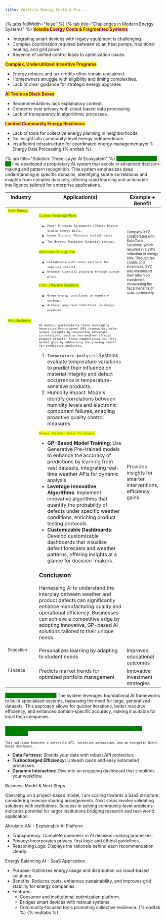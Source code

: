 ```yaml
---
title: Volatile Energy Costs & Fra...
---
```


{% tabs fullWidth="false" %}
{% tab title="Challenges in Modern Energy Systems" %}
<mark style="color:purple;">**Volatile Energy Costs & Fragmented Systems**</mark>

* Integrating smart devices with legacy equipment is challenging.
* Complex coordination required between solar, heat pumps, traditional heating, and grid power.
* Absence of unified control leads to optimization issues.

<mark style="color:purple;">**Complex, Underutilized Incentive Programs**</mark>

* Energy rebates and tax credits often remain unclaimed.
* Homeowners struggle with eligibility and timing complexities.
* Lack of clear guidance for strategic energy upgrades.

<mark style="color:purple;">**AI Tools as Black Boxes**</mark>

* Recommendations lack explanatory context.
* Concerns over privacy with cloud-based data processing.
* Lack of transparency in algorithmic processes.

<mark style="color:purple;">**Limited Community Energy Resilience**</mark>

* Lack of tools for collective energy planning in neighborhoods.
* No insight into community-level energy independence.
* Insufficient infrastructure for coordinated energy managementayer 1: Energy Data Processing
{% endtab %}

{% tab title="Solution: Three-Layer AI Ecosystem" %}
<mark style="color:green;background-color:green;">**Precision Semantic AI:**</mark> I've developed a proprietary AI system that excels in advanced decision-making and pattern recognition. This system emphasizes deep understanding in specific domains, identifying subtle correlations and insights from complex datasets, offering rapid learning and actionable intelligence tailored for enterprise applications.

<table data-header-hidden><thead><tr><th width="104.65234375" valign="top">Industry</th><th width="557.72119140625" valign="top">Application(s)</th><th data-hidden>Example + Benefit</th></tr></thead><tbody><tr><td valign="top"><sup><sub><mark style="color:green;">Solar Energy</mark></sub></sup></td><td valign="top"><p><sup><sub><mark style="color:green;">Custom Financial Plans</mark></sub></sup></p><ul><li><sup><sub><code>Power Purchase Agreements (PPAs): Ensure stable energy bills.</code></sub></sup></li><li><sup><sub><code>Lease Options: Minimize initial costs.</code></sub></sup></li><li><sup><sub><code>Tax Breaks: Maximize financial savings.</code></sub></sup></li></ul><p><sup><sub><mark style="color:green;">Optimized Energy Use</mark></sub></sup></p><ul><li><sup><sub><code>Collaborate with solar partners for superior results.</code></sub></sup></li><li><sup><sub><code>Enhance financial planning through custom plans.</code></sub></sup></li></ul><p><sup><sub><mark style="color:green;">Cost-Effective Solutions</mark></sub></sup></p><ul><li><sup><sub><code>Green energy translates to monetary savings.</code></sub></sup></li><li><sup><sub><code>Achieve long-term reductions in energy expenses.</code></sub></sup></li></ul></td><td><sup><sub>Company XYZ collaborated with SolarTech Solutions, which resulted in a 20% reduction in energy bills. Through tax credits and incentives, XYZ also maximized their return on investment, showcasing the fiscal benefits of solar partnership</sub></sup></td></tr><tr><td valign="top"><sup><sub><mark style="color:green;">Manufacturing</mark></sub></sup></td><td valign="top"><p><sup><sub><code>AI models, particularly those leveraging Generative Pre-trained (GP) frameworks, offer unique insights by uncovering intricate correlations, such as how weather affects product defects. These capabilities can fill market gaps by addressing the growing demand for predictive analytics.</code></sub></sup></p><ol><li><kbd>Temperature Analysis</kbd>: Systems evaluate temperature variations to predict their influence on material integrity and defect occurrence in temperature-sensitive products.</li><li>Humidity Impact: Models identify correlations between humidity levels and electronic component failures, enabling proactive quality control measures.</li></ol><p><sup><sub><mark style="color:green;"><code>Unique Implementation Strategies</code></mark></sub></sup></p><ul><li><strong>GP-Based Model Training</strong>: Use Generative Pre-trained models to enhance the accuracy of predictions by learning from vast datasets, integrating real-time weather APIs for dynamic analysis.</li><li><strong>Leverage Innovative Algorithms</strong>: Implement innovative algorithms that quantify the probability of defects under specific weather conditions, enriching product testing protocols.</li><li><strong>Customizable Dashboards</strong>: Develop customizable dashboards that visualize defect forecasts and weather patterns, offering insights at a glance for decision-makers.</li></ul><h3>Conclusion</h3><p>Harnessing AI to understand the interplay between weather and product defects can significantly enhance manufacturing quality and operational efficiency. Businesses can achieve a competitive edge by adopting innovative, GP-based AI solutions tailored to their unique needs.</p></td><td>Provides insights for smarter interventions, efficiency gains</td></tr><tr><td valign="top"><sub>Education</sub></td><td valign="top">Personalizes learning by adapting to student needs</td><td>Improved educational outcomes</td></tr><tr><td valign="top"><code>Finance</code></td><td valign="top">Predicts market trends for optimized portfolio management</td><td>Innovative investment strategies</td></tr></tbody></table>

<mark style="color:green;background-color:green;">**Development Approach:**</mark> The system leverages foundational AI frameworks to build specialized systems, bypassing the need for large, generalized datasets. This approach allows for quicker iterations, better resource efficiency, and enhanced domain-specific accuracy, making it suitable for local tech companies.

### <sup><kbd><mark style="color:green;background-color:green;">Technical Implementation: API, Automation, and Vibrant Dashboard<mark style="color:green;background-color:green;"><kbd></sup>

<sup><sub><kbd>This solution features a versatile API, intuitive automation, and an energetic React-based dashboard.<kbd><sub></sup>

* **Data Fortress:** Shields your data with robust API protection.
* **Turbocharged Efficiency:** Unleash quick and easy automated processes.
* **Dynamic Interaction:** Dive into an engaging dashboard that simplifies your workflow.

Business Model & Next Steps

Operating on a project-based model, I am scaling towards a SaaS structure, considering revenue sharing arrangements. Next steps involve validating solutions with institutions. Success in solving community-level problems indicates potential for larger institutions bridging research and real-world application.

Altruistic XAI - Explainable AI Platform

* Transparency: Complete openness in AI decision-making processes.
* Privacy: Incorporates privacy-first logic and ethical guidelines.
* Reasoning Logs: Displays the rationale behind each recommendation clearly.

Energy Balancing AI - SaaS Application

* Purpose: Optimizes energy usage and distribution via cloud-based solutions.
* Benefits: Reduces costs, enhances sustainability, and improves grid stability for energy companies.
* Features:
  * Consumer and institutional optimization platform.
  * Bridges smart devices with manual systems.
  * Community-focused tools promoting collective resilience.
{% endtab %}
{% endtabs %}
